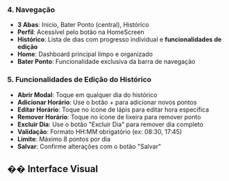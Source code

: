 ### 4. Navegação
- **3 Abas**: Início, Bater Ponto (central), Histórico
- **Perfil**: Acessível pelo botão na HomeScreen
- **Histórico**: Lista de dias com progresso individual e **funcionalidades de edição**
- **Home**: Dashboard principal limpo e organizado
- **Bater Ponto**: Funcionalidade exclusiva da barra de navegação

### 5. **Funcionalidades de Edição do Histórico**
- **Abrir Modal**: Toque em qualquer dia do histórico
- **Adicionar Horário**: Use o botão + para adicionar novos pontos
- **Editar Horário**: Toque no ícone de lápis para editar hora específica
- **Remover Horário**: Toque no ícone de lixeira para remover ponto
- **Excluir Dia**: Use o botão "Excluir Dia" para remover dia completo
- **Validação**: Formato HH:MM obrigatório (ex: 08:30, 17:45)
- **Limite**: Máximo 8 pontos por dia
- **Salvar**: Confirme alterações com o botão "Salvar"

## �� Interface Visual
